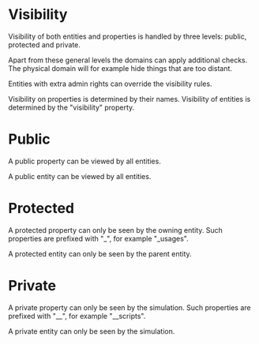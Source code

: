 # Visibility

Visibility of both entities and properties is handled by three levels: public, protected and private.

Apart from these general levels the domains can apply additional checks. The physical domain will for example hide things that are too distant.

Entities with extra admin rights can override the visibility rules.

Visibility on properties is determined by their names. Visibility of entities is determined by the "visibility" property.


# Public

A public property can be viewed by all entities.

A public entity can be viewed by all entities.


# Protected

A protected property can only be seen by the owning entity. Such properties are prefixed with "_", for example "_usages".

A protected entity can only be seen by the parent entity.


# Private

A private property can only be seen by the simulation. Such properties are prefixed with "__", for example "__scripts".

A private entity can only be seen by the simulation.
